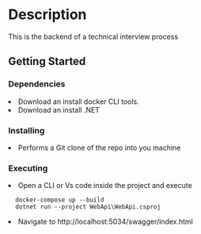<h1>Description</h1>
This is the backend of a technical interview process

<h2>Getting Started</h2>
<h3>Dependencies</h3>
<ull>
  <li>Download an install docker CLI tools.</li>
   <li>Download an install .NET </li> 
</ull>

<h3>Installing</h3>
<ull>
  <li>Performs a Git clone of the repo into you machine</li>
</ull>

<h3>Executing</h3>
<ull>
  <li>Open a CLI or Vs code inside the project and execute</li>
</ull>

```
  docker-compose up --build
  dotnet run --project WebApi\WebApi.csproj
```
<ull>
  <li>Navigate to http://localhost:5034/swagger/index.html</li>
</ull>

